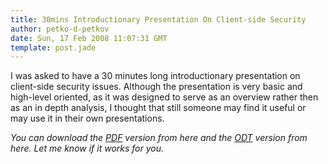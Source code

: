 ```yaml
---
title: 30mins Introductionary Presentation On Client-side Security
author: petko-d-petkov
date: Sun, 17 Feb 2008 11:07:31 GMT
template: post.jade
---
```


I was asked to have a 30 minutes long introductionary presentation on client-side security issues. Although the presentation is very basic and high-level oriented, as it was designed to serve as an overview rather then as an in depth analysis, I thought that still someone may find it useful or may use it in their own presentations.

_You can download the [PDF](http://www.gnucitizen.org/static/blog/2008/02/pdp-css.pdf) version from here and the [ODT](http://www.gnucitizen.org/static/blog/2008/02/pdp-css.odp) version from here. Let me know if it works for you._
